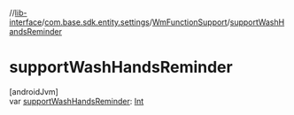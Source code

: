 //[lib-interface](../../../index.md)/[com.base.sdk.entity.settings](../index.md)/[WmFunctionSupport](index.md)/[supportWashHandsReminder](support-wash-hands-reminder.md)

# supportWashHandsReminder

[androidJvm]\
var [supportWashHandsReminder](support-wash-hands-reminder.md): [Int](https://kotlinlang.org/api/latest/jvm/stdlib/kotlin/-int/index.html)
